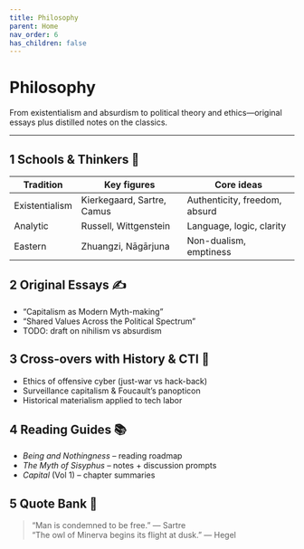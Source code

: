 ```yaml
---
title: Philosophy
parent: Home
nav_order: 6
has_children: false
---
```


# Philosophy

From existentialism and absurdism to political theory and ethics—original essays plus distilled notes on the classics.

---

## 1  Schools & Thinkers 🏫
| Tradition | Key figures | Core ideas |
|-----------|-------------|------------|
| Existentialism | Kierkegaard, Sartre, Camus | Authenticity, freedom, absurd |
| Analytic | Russell, Wittgenstein | Language, logic, clarity |
| Eastern | Zhuangzi, Nāgārjuna | Non-dualism, emptiness |

## 2  Original Essays ✍️
- “Capitalism as Modern Myth-making”  
- “Shared Values Across the Political Spectrum”  
- TODO: draft on nihilism vs absurdism

## 3  Cross-overs with History & CTI 🔗
- Ethics of offensive cyber (just-war vs hack-back)  
- Surveillance capitalism & Foucault’s panopticon  
- Historical materialism applied to tech labor

## 4  Reading Guides 📚
- *Being and Nothingness* – reading roadmap  
- *The Myth of Sisyphus* – notes + discussion prompts  
- *Capital* (Vol 1) – chapter summaries

## 5  Quote Bank 💬
> “Man is condemned to be free.” — Sartre  
> “The owl of Minerva begins its flight at dusk.” — Hegel
